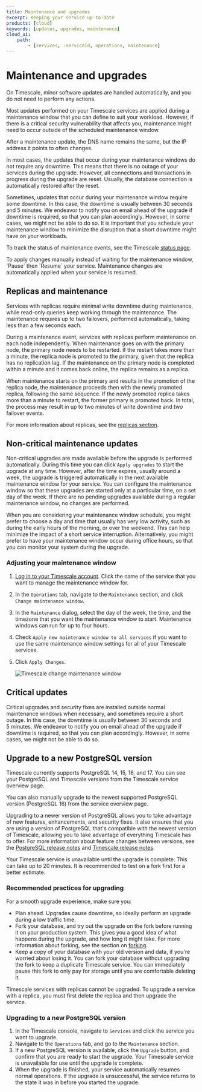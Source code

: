 ```yaml
---
title: Maintenance and upgrades
excerpt: Keeping your service up-to-date
products: [cloud]
keywords: [updates, upgrades, maintenance]
cloud_ui:
    path:
        - [services, :serviceId, operations, maintenance]
---
```


# Maintenance and upgrades

On Timescale, minor software updates are handled automatically, and
you do not need to perform any actions.

Most updates performed on your Timescale services are applied during a
maintenance window that you can define to suit your workload. However, if there
is a critical security vulnerability that affects you, maintenance might need to
occur outside of the scheduled maintenance window.

<Highlight type="important">
After a maintenance update, the DNS name remains the same, but the IP address
it points to often changes.
</Highlight>

In most cases, the updates that occur during your maintenance windows do not
require any downtime. This means that there is no outage of your services during
the upgrade. However, all connections and transactions in progress during the
upgrade are reset. Usually, the database connection is automatically restored
after the reset.

Sometimes, updates that occur during your maintenance window require some
downtime. In this case, the downtime is usually between 30&nbsp;seconds and
5&nbsp;minutes. We endeavor to notify you on email ahead of the upgrade if
downtime is required, so that you can plan accordingly. However, in some cases,
we might not be able to do so. It is important that you schedule your
maintenance window to minimize the disruption that a short downtime might have
on your workloads.

To track the status of maintenance events, see the Timescale
[status page][status-page].

<Highlight type="note">
To apply changes manually instead of waiting for the maintenance window,
`Pause` then `Resume` your service. Maintenance changes are automatically
applied when your service is resumed.
</Highlight>

## Replicas and maintenance

Services with replicas require minimal write downtime during maintenance,
while read-only queries keep working through the maintenance. The maintenance
requires up to two failovers, performed automatically, taking less than a few
seconds each.

During a maintenance event, services with replicas perform maintenance on each
node independently. When maintenance goes on with the primary node, the primary
node needs to be restarted. If the restart takes more than a minute, the replica
node is promoted to the primary, given that the replica has no replication lag.
If the maintenance on the primary node is completed within a minute and it comes
back online, the replica remains as a replica.

When maintenance starts on the primary and results in the promotion of the replica
node, the maintenance proceeds then with the newly promoted replica, following the same
sequence. If the newly promoted replica takes more than a minute to restart, the former
primary is promoted back. In total, the process may result in up to two minutes of write
downtime and two failover events.

For more information about replicas, see the
[replicas section][replicas-docs].

## Non-critical maintenance updates

Non-critical upgrades are made available before the upgrade is performed
automatically. During this time you can click `Apply upgrades` to start the
upgrade at any time. However, after the time expires, usually around a week,
the upgrade is triggered automatically in the next available maintenance window
for your service. You can configure the maintenance window so that these
upgrades are started only at a particular time, on a set day of the week. If
there are no pending upgrades available during a regular maintenance window, no
changes are performed.

When you are considering your maintenance window schedule, you might prefer to
choose a day and time that usually has very low activity, such as during the
early hours of the morning, or over the weekend. This can help minimize the
impact of a short service interruption. Alternatively, you might prefer to have
your maintenance window occur during office hours, so that you can monitor your
system during the upgrade.

<Procedure>

### Adjusting your maintenance window

1.  [Log in to your Timescale account][cloud-login]. Click the name of the
    service that you want to manage the maintenance window for.
2.  In the `Operations` tab, navigate to the `Maintenance` section, and
    click `Change maintenance window`.
3.  In the `Maintenance` dialog, select the day of the week, the time, and the
    timezone that you want the maintenance window to start. Maintenance windows
    can run for up to four hours.
4.  Check `Apply new maintenance window to all services` if you want to use the
    same maintenance window settings for all of your Timescale services.
5.  Click `Apply Changes`.
  
    <img class="main-content__illustration"
    width={1375} height={944}
    src="https://assets.timescale.com/docs/images/tsc-maintenance-change.webp"
    alt="Timescale change maintenance window"/>

</Procedure>

## Critical updates

Critical upgrades and security fixes are installed outside normal maintenance
windows when necessary, and sometimes require a short outage. In this case, the
downtime is usually between 30&nbsp;seconds and 5&nbsp;minutes. We endeavor to
notify you on email ahead of the upgrade if downtime is required, so that you
can plan accordingly. However, in some cases, we might not be able to do so.

## Upgrade to a new PostgreSQL version

Timescale currently supports PostgreSQL&nbsp;14, 15, 16, and 17. You can see
your PostgreSQL and Timescale versions from the Timescale service
overview page.

<!-- TODO: Add screenshot
<img class="main-content__illustration"
    src="FIXME"
    alt="The Timescale dashboard, showing the PostgreSQL and Timescale
    versions"
/>
-->

You can also manually upgrade to the newest supported PostgreSQL version
(PostgreSQL&nbsp;16) from the service overview page.

Upgrading to a newer version of PostgreSQL allows you to take advantage of new
features, enhancements, and security fixes. It also ensures that you are using a
version of PostgreSQL that's compatible with the newest version of Timescale,
allowing you to take advantage of everything Timescale has to offer. For more
information about feature changes between versions, see the
[PostgreSQL release notes][postgres-relnotes] and
[Timescale release notes][timescale-relnotes].

<Highlight type="warning">
Your Timescale service is unavailable until the upgrade is complete. This
can take up to 20 minutes. It is recommended to test on a fork first for a 
better estimate.
</Highlight>

### Recommended practices for upgrading

For a smooth upgrade experience, make sure you:

*   Plan ahead. Upgrades cause downtime, so ideally perform an upgrade
    during a low traffic time.
*   Fork your database, and try out the upgrade on the fork before running it on
    your production system. This gives you a good idea of what happens during
    the upgrade, and how long it might take. For more information about forking,
    see the section on [forking][operations-forking].
*   Keep a copy of your database with your old version and data, if you're
    worried about losing it. You can fork your database without upgrading the
    fork to keep a duplicate Timescale service. You can immediately pause
    this fork to only pay for storage until you are comfortable deleting it.

<Highlight type="important">
Timescale services with replicas cannot be upgraded. To upgrade a service
with a replica,  you must first delete the replica and then upgrade the service.
</Highlight>

<Procedure>

### Upgrading to a new PostgreSQL version

1.  In the Timescale console, navigate to `Services` and click the service
    you want to upgrade.
1.  Navigate to the `Operations` tab, and go to the `Maintenance` section.
1.  If a new PostgreSQL version is available, click the `Upgrade` button, and
    confirm that you are ready to start the upgrade. Your Timescale
    service is unavailable for use until the upgrade is complete.
1.  When the upgrade is finished, your service automatically resumes normal
    operations. If the upgrade is unsuccessful, the service returns to the state
    it was in before you started the upgrade.

</Procedure>

<Highlight type="cloud" header="Sign up for Timescale" button="Try for free">
</Highlight>

[cloud-login]: https://cloud.timescale.com
[operations-forking]: /use-timescale/:currentVersion:/services/service-management/#fork-a-service
[postgres-relnotes]: https://www.postgresql.org/docs/release/
[replicas-docs]: /use-timescale/:currentVersion:/ha-replicas/high-availability/
[status-page]: https://status.timescale.com/
[timescale-relnotes]: /about/latest/release-notes/
